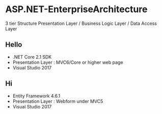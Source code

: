 # ASP.NET-EnterpriseArchitecture
3 tier Structure
Presentation Layer / Business Logic Layer / Data Access Layer

## Hello
+ .NET Core 2.1 SDK
+ Presentation Layer : MVC6/Core or higher web page
+ Visual Studio 2017

## Hi
+ Entity Framework 4.6.1
+ Presentation Layer : Webform under MVC5
+ Visual Studio 2017
